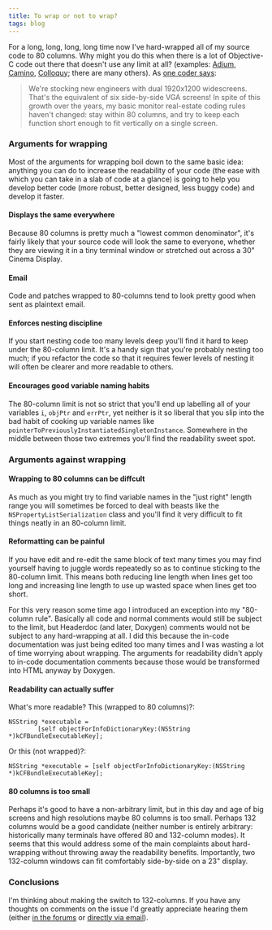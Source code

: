 ```yaml
---
title: To wrap or not to wrap?
tags: blog
---
```


For a long, long, long, long time now I've hard-wrapped all of my source code to 80 columns. Why might you do this when there is a lot of Objective-C code out there that doesn't use any limit at all? (examples: [Adium](http://trac.adiumx.com/browser/trunk/), [Camino](http://bonsai.mozilla.org/rview.cgi?dir=mozilla/camino&cvsroot=/cvsroot&module=default), [Colloquy](http://project.colloquy.info/trac/browser/trunk); there are many others). As [one coder says](http://www.sowbug.org/mt/archives/000192.html):

> We're stocking new engineers with dual 1920x1200 widescreens. That's the equivalent of six side-by-side VGA screens! In spite of this growth over the years, my basic monitor real-estate coding rules haven't changed: stay within 80 columns, and try to keep each function short enough to fit vertically on a single screen.

### Arguments for wrapping

Most of the arguments for wrapping boil down to the same basic idea: anything you can do to increase the readability of your code (the ease with which you can take in a slab of code at a glance) is going to help you develop better code (more robust, better designed, less buggy code) and develop it faster.

#### Displays the same everywhere

Because 80 columns is pretty much a "lowest common denominator", it's fairly likely that your source code will look the same to everyone, whether they are viewing it in a tiny terminal window or stretched out across a 30" Cinema Display.

#### Email

Code and patches wrapped to 80-columns tend to look pretty good when sent as plaintext email.

#### Enforces nesting discipline

If you start nesting code too many levels deep you'll find it hard to keep under the 80-column limit. It's a handy sign that you're probably nesting too much; if you refactor the code so that it requires fewer levels of nesting it will often be clearer and more readable to others.

#### Encourages good variable naming habits

The 80-column limit is not so strict that you'll end up labelling all of your variables `i`, `objPtr` and `errPtr`, yet neither is it so liberal that you slip into the bad habit of cooking up variable names like `pointerToPreviouslyInstantiatedSingletonInstance`. Somewhere in the middle between those two extremes you'll find the readability sweet spot.

### Arguments against wrapping

#### Wrapping to 80 columns can be diffcult

As much as you might try to find variable names in the "just right" length range you will sometimes be forced to deal with beasts like the `NSPropertyListSerialization` class and you'll find it very difficult to fit things neatly in an 80-column limit.

#### Reformatting can be painful

If you have edit and re-edit the same block of text many times you may find yourself having to juggle words repeatedly so as to continue sticking to the 80-column limit. This means both reducing line length when lines get too long and increasing line length to use up wasted space when lines get too short.

For this very reason some time ago I introduced an exception into my "80-column rule". Basically all code and normal comments would still be subject to the limit, but Headerdoc (and later, Doxygen) comments would not be subject to any hard-wrapping at all. I did this because the in-code documentation was just being edited too many times and I was wasting a lot of time worrying about wrapping. The arguments for readability didn't apply to in-code documentation comments because those would be transformed into HTML anyway by Doxygen.

#### Readability can actually suffer

What's more readable? This (wrapped to 80 columns)?:

    NSString *executable =
            [self objectForInfoDictionaryKey:(NSString *)kCFBundleExecutableKey];

Or this (not wrapped)?:

    NSString *executable = [self objectForInfoDictionaryKey:(NSString *)kCFBundleExecutableKey];

#### 80 columns is too small

Perhaps it's good to have a non-arbitrary limit, but in this day and age of big screens and high resolutions maybe 80 columns is too small. Perhaps 132 columns would be a good candidate (neither number is entirely arbitrary: historically many terminals have offered 80 and 132-column modes). It seems that this would address some of the main complaints about hard-wrapping without throwing away the readability benefits. Importantly, two 132-column windows can fit comfortably side-by-side on a 23" display.

### Conclusions

I'm thinking about making the switch to 132-columns. If you have any thoughts on comments on the issue I'd greatly appreciate hearing them (either [in the forums](http://www.wincent.com/a/support/forums/postlist.php?Cat=0&Board=lounge) or [directly via email](http://www.wincent.com/a/contact/mail/)).
